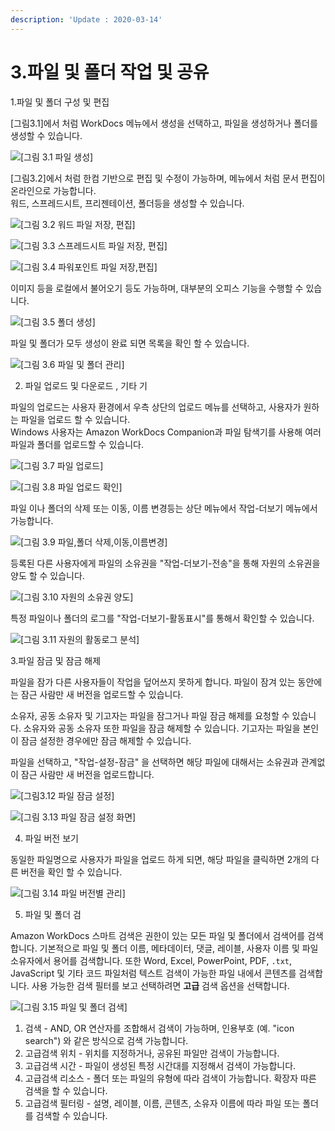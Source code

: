 ```yaml
---
description: 'Update : 2020-03-14'
---
```


# 3.파일 및 폴더 작업 및 공유

1.파일 및 폴더 구성 및 편집

\[그림3.1\]에서 처럼 WorkDocs 메뉴에서 생성을 선택하고, 파일을 생성하거나 폴더를 생성할 수 있습니다.

![\[&#xADF8;&#xB9BC; 3.1 &#xD30C;&#xC77C; &#xC0DD;&#xC131;\]](.gitbook/assets/3.1.file_folder_create.png)

\[그림3.2\]에서 처럼 한컴 기반으로 편집 및 수정이 가능하며, 메뉴에서 처럼 문서 편집이 온라인으로 가능합니다.  
워드, 스프레드시트, 프리젠테이션, 폴더등을 생성할 수 있습니다.

![\[&#xADF8;&#xB9BC; 3.2 &#xC6CC;&#xB4DC; &#xD30C;&#xC77C; &#xC800;&#xC7A5;, &#xD3B8;&#xC9D1;\]](.gitbook/assets/3.2file_save%20%281%29.png)

![\[&#xADF8;&#xB9BC; 3.3 &#xC2A4;&#xD504;&#xB808;&#xB4DC;&#xC2DC;&#xD2B8; &#xD30C;&#xC77C; &#xC800;&#xC7A5;, &#xD3B8;&#xC9D1;\]](.gitbook/assets/3.3file_spreadsheet.png)

![\[&#xADF8;&#xB9BC; 3.4 &#xD30C;&#xC6CC;&#xD3EC;&#xC778;&#xD2B8; &#xD30C;&#xC77C; &#xC800;&#xC7A5;,&#xD3B8;&#xC9D1;\]](.gitbook/assets/3.4file_ppt.png)

이미지 등을 로컬에서 불어오기 등도 가능하며, 대부분의 오피스 기능을 수행할 수 있습니다.

![\[&#xADF8;&#xB9BC; 3.5 &#xD3F4;&#xB354; &#xC0DD;&#xC131;\]](.gitbook/assets/3.5folder_create.png)

파일 및 폴더가 모두 생성이 완료 되면 목록을 확인 할 수 있습니다.

![\[&#xADF8;&#xB9BC; 3.6 &#xD30C;&#xC77C; &#xBC0F; &#xD3F4;&#xB354; &#xAD00;&#xB9AC;\]](.gitbook/assets/3.6file_folder.png)

2. 파일 업로드 및 다운로드 , 기타 기

파일의 업로드는 사용자 환경에서 우측 상단의 업로드 메뉴를 선택하고, 사용자가 원하는 파일을 업로드 할 수 있습니다.  
Windows 사용자는 Amazon WorkDocs Companion과 파일 탐색기를 사용해 여러 파일과 폴더를 업로드할 수 있습니다.

![\[&#xADF8;&#xB9BC; 3.7 &#xD30C;&#xC77C; &#xC5C5;&#xB85C;&#xB4DC;\]](.gitbook/assets/3.7file_upload.png)

![\[&#xADF8;&#xB9BC; 3.8 &#xD30C;&#xC77C; &#xC5C5;&#xB85C;&#xB4DC; &#xD655;&#xC778;\]](.gitbook/assets/3.8file_upload_check.png)

파일 이나 폴더의 삭제 또는 이동, 이름 변경등는 상단 메뉴에서 작업-더보기 메뉴에서 가능합니다. 

![\[&#xADF8;&#xB9BC; 3.9 &#xD30C;&#xC77C;,&#xD3F4;&#xB354; &#xC0AD;&#xC81C;,&#xC774;&#xB3D9;,&#xC774;&#xB984;&#xBCC0;&#xACBD;\]](.gitbook/assets/3.9file_folder_edit.png)

등록된 다른 사용자에게 파일의 소유권을 "작업-더보기-전송"을 통해 자원의 소유권을 양도 할 수 있습니다.

![\[&#xADF8;&#xB9BC; 3.10 &#xC790;&#xC6D0;&#xC758; &#xC18C;&#xC720;&#xAD8C; &#xC591;&#xB3C4;\]](.gitbook/assets/3.10file_folder_edit.png)

특정 파일이나 폴더의 로그를 "작업-더보기-활동표시"를 통해서 확인할 수 있습니다.

![\[&#xADF8;&#xB9BC; 3.11 &#xC790;&#xC6D0;&#xC758; &#xD65C;&#xB3D9;&#xB85C;&#xADF8; &#xBD84;&#xC11D;\]](.gitbook/assets/3.11activity_log.png)

3.파일 잠금 및 잠금 해제

파일을 잠가 다른 사용자들이 작업을 덮어쓰지 못하게 합니다. 파일이 잠겨 있는 동안에는 잠근 사람만 새 버전을 업로드할 수 있습니다.

소유자, 공동 소유자 및 기고자는 파일을 잠그거나 파일 잠금 해제를 요청할 수 있습니다. 소유자와 공동 소유자 또한 파일을 잠금 해제할 수 있습니다. 기고자는 파일을 본인이 잠금 설정한 경우에만 잠금 해제할 수 있습니다.

파일을 선택하고, "작업-설정-잠금" 을 선택하면 해당 파일에 대해서는 소유권과 관계없이 잠근 사람만 새 버전을 업로드합니다. 

![\[&#xADF8;&#xB9BC;3.12 &#xD30C;&#xC77C; &#xC7A0;&#xAE08; &#xC124;&#xC815;\]](.gitbook/assets/3.12file_lock.png)

![\[&#xADF8;&#xB9BC; 3.13 &#xD30C;&#xC77C; &#xC7A0;&#xAE08; &#xC124;&#xC815; &#xD654;&#xBA74;\]](.gitbook/assets/3.13filelock2.png)

4. 파일 버전 보기

동일한 파일명으로 사용자가 파일을 업로드 하게 되면, 해당 파일을 클릭하면 2개의 다른 버전을 확인 할 수 있습니다.

![\[&#xADF8;&#xB9BC; 3.14 &#xD30C;&#xC77C; &#xBC84;&#xC804;&#xBCC4; &#xAD00;&#xB9AC;\]](.gitbook/assets/3.14fileversion.png)

5. 파일 및 폴더 검

Amazon WorkDocs 스마트 검색은 권한이 있는 모든 파일 및 폴더에서 검색어를 검색합니다. 기본적으로 파일 및 폴더 이름, 메타데이터, 댓글, 레이블, 사용자 이름 및 파일 소유자에서 용어를 검색합니다. 또한 Word, Excel, PowerPoint, PDF, `.txt`, JavaScript 및 기타 코드 파일처럼 텍스트 검색이 가능한 파일 내에서 콘텐츠를 검색합니다. 사용 가능한 검색 필터를 보고 선택하려면 **고급** 검색 옵션을 선택합니다.

![\[&#xADF8;&#xB9BC; 3.15 &#xD30C;&#xC77C; &#xBC0F; &#xD3F4;&#xB354; &#xAC80;&#xC0C9;\]](.gitbook/assets/3.15file_folder_search.png)

1. 검색 - AND, OR 연산자를 조합해서 검색이 가능하며, 인용부호 \(예. "icon search"\) 와 같은 방식으로 검색 가능합니다.
2. 고급검색 위치 - 위치를 지정하거나, 공유된 파일만 검색이 가능합니다.
3. 고급검색 시간 - 파일이 생성된 특정 시간대를 지정해서 검색이 가능합니다.
4. 고급검색 리소스 - 폴더 또는 파일의 유형에 따라 검색이 가능합니다. 확장자 따른 검색을 할 수 있습니다.
5. 고급검색 필터링 - 설명, 레이블, 이름, 콘텐츠, 소유자 이름에 따라 파일 또는 폴더를 검색할 수 있습니다.

